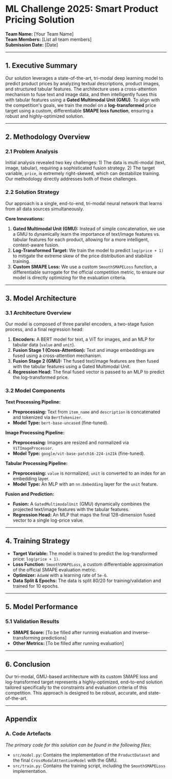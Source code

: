 # ML Challenge 2025: Smart Product Pricing Solution

**Team Name:** [Your Team Name]  
**Team Members:** [List all team members]  
**Submission Date:** [Date]

---

## 1. Executive Summary
Our solution leverages a state-of-the-art, tri-modal deep learning model to predict product prices by analyzing textual descriptions, product images, and structured tabular features. The architecture uses a cross-attention mechanism to fuse text and image data, and then intelligently fuses this with tabular features using a **Gated Multimodal Unit (GMU)**. To align with the competition's goals, we train the model on a **log-transformed** price target using a custom, differentiable **SMAPE loss function**, ensuring a robust and highly-optimized solution.

---

## 2. Methodology Overview

### 2.1 Problem Analysis
Initial analysis revealed two key challenges: 1) The data is multi-modal (text, image, tabular), requiring a sophisticated fusion strategy. 2) The target variable, `price`, is extremely right-skewed, which can destabilize training. Our methodology directly addresses both of these challenges.

### 2.2 Solution Strategy
Our approach is a single, end-to-end, tri-modal neural network that learns from all data sources simultaneously.

**Core Innovations:**
1.  **Gated Multimodal Unit (GMU):** Instead of simple concatenation, we use a GMU to dynamically learn the importance of text/image features vs. tabular features for each product, allowing for a more intelligent, context-aware fusion.
2.  **Log-Transformed Target:** We train the model to predict `log(price + 1)` to mitigate the extreme skew of the price distribution and stabilize training.
3.  **Custom SMAPE Loss:** We use a custom `SmoothSMAPELoss` function, a differentiable surrogate for the official competition metric, to ensure our model is directly optimizing for the evaluation criteria.

---

## 3. Model Architecture

### 3.1 Architecture Overview
Our model is composed of three parallel encoders, a two-stage fusion process, and a final regression head:
1.  **Encoders:** A BERT model for text, a ViT for images, and an MLP for tabular data (`value` and `unit`).
2.  **Fusion Stage 1 (Cross-Attention):** Text and image embeddings are fused using a cross-attention mechanism.
3.  **Fusion Stage 2 (GMU):** The fused text/image features are then fused with the tabular features using a Gated Multimodal Unit.
4.  **Regression Head:** The final fused vector is passed to an MLP to predict the log-transformed price.

### 3.2 Model Components

**Text Processing Pipeline:**
- **Preprocessing:** Text from `item_name` and `description` is concatenated and tokenized via `BertTokenizer`.
- **Model Type:** `bert-base-uncased` (fine-tuned).

**Image Processing Pipeline:**
- **Preprocessing:** Images are resized and normalized via `ViTImageProcessor`.
- **Model Type:** `google/vit-base-patch16-224-in21k` (fine-tuned).

**Tabular Processing Pipeline:**
- **Preprocessing:** `value` is normalized; `unit` is converted to an index for an embedding layer.
- **Model Type:** An MLP with an `nn.Embedding` layer for the `unit` feature.

**Fusion and Prediction:**
- **Fusion:** A `GatedMultimodalUnit` (GMU) dynamically combines the projected text/image features with the tabular features.
- **Regression Head:** An MLP that maps the final 128-dimension fused vector to a single log-price value.

---

## 4. Training Strategy

- **Target Variable:** The model is trained to predict the log-transformed price: `log(price + 1)`.
- **Loss Function:** `SmoothSMAPELoss`, a custom differentiable approximation of the official SMAPE evaluation metric.
- **Optimizer:** `AdamW` with a learning rate of `5e-6`.
- **Data Split & Epochs:** The data is split 80/20 for training/validation and trained for 10 epochs.

---

## 5. Model Performance

### 5.1 Validation Results
- **SMAPE Score:** [To be filled after running evaluation and inverse-transforming predictions]
- **Other Metrics:** [To be filled after running evaluation]

---

## 6. Conclusion
Our tri-modal, GMU-based architecture with its custom SMAPE loss and log-transformed target represents a highly-optimized, end-to-end solution tailored specifically to the constraints and evaluation criteria of this competition. This approach is designed to be robust, accurate, and state-of-the-art.

---

## Appendix

### A. Code Artefacts
*The primary code for this solution can be found in the following files:*
- `src/model.py`: Contains the implementation of the `ProductDataset` and the final `CrossModalAttentionModel` with the GMU.
- `src/train.py`: Contains the training script, including the `SmoothSMAPELoss` implementation.
